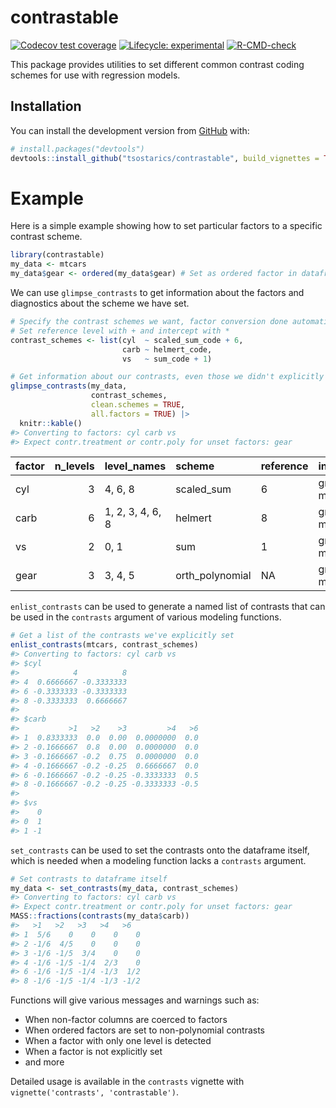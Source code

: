 
<!-- README.md is generated from README.Rmd. Please edit that file -->

# contrastable

<!-- badges: start -->

[![Codecov test
coverage](https://codecov.io/gh/tsostarics/contrastable/branch/main/graph/badge.svg?token=PW2NOWO8NE)](https://codecov.io/gh/tsostarics/contrastable?branch=main)
[![Lifecycle:
experimental](https://img.shields.io/badge/lifecycle-experimental-orange.svg)](https://lifecycle.r-lib.org/articles/stages.html#experimental)
[![R-CMD-check](https://github.com/tsostarics/contrastable/workflows/R-CMD-check/badge.svg)](https://github.com/tsostarics/contrastable/actions)
<!-- badges: end -->

This package provides utilities to set different common contrast coding
schemes for use with regression models.

## Installation

You can install the development version from
[GitHub](https://github.com/) with:

``` r
# install.packages("devtools")
devtools::install_github("tsostarics/contrastable", build_vignettes = TRUE)
```

# Example

Here is a simple example showing how to set particular factors to a
specific contrast scheme.

``` r
library(contrastable)
my_data <- mtcars
my_data$gear <- ordered(my_data$gear) # Set as ordered factor in dataframe
```

We can use `glimpse_contrasts` to get information about the factors and
diagnostics about the scheme we have set.

``` r
# Specify the contrast schemes we want, factor conversion done automatically
# Set reference level with + and intercept with *
contrast_schemes <- list(cyl  ~ scaled_sum_code + 6,
                         carb ~ helmert_code,
                         vs   ~ sum_code + 1)

# Get information about our contrasts, even those we didn't explicitly set
glimpse_contrasts(my_data, 
                  contrast_schemes, 
                  clean.schemes = TRUE,
                  all.factors = TRUE) |> 
  knitr::kable()
#> Converting to factors: cyl carb vs
#> Expect contr.treatment or contr.poly for unset factors: gear
```

| factor | n_levels | level_names      | scheme          | reference | intercept  | orthogonal | centered | dropped_trends | explicitly_set |
|:-------|---------:|:-----------------|:----------------|:----------|:-----------|:-----------|:---------|:---------------|:---------------|
| cyl    |        3 | 4, 6, 8          | scaled_sum      | 6         | grand mean | FALSE      | TRUE     | NA             | TRUE           |
| carb   |        6 | 1, 2, 3, 4, 6, 8 | helmert         | 8         | grand mean | TRUE       | TRUE     | NA             | TRUE           |
| vs     |        2 | 0, 1             | sum             | 1         | grand mean | FALSE      | TRUE     | NA             | TRUE           |
| gear   |        3 | 3, 4, 5          | orth_polynomial | NA        | grand mean | TRUE       | TRUE     | NA             | FALSE          |

`enlist_contrasts` can be used to generate a named list of contrasts
that can be used in the `contrasts` argument of various modeling
functions.

``` r
# Get a list of the contrasts we've explicitly set
enlist_contrasts(mtcars, contrast_schemes)
#> Converting to factors: cyl carb vs
#> $cyl
#>            4          8
#> 4  0.6666667 -0.3333333
#> 6 -0.3333333 -0.3333333
#> 8 -0.3333333  0.6666667
#> 
#> $carb
#>           >1   >2    >3         >4   >6
#> 1  0.8333333  0.0  0.00  0.0000000  0.0
#> 2 -0.1666667  0.8  0.00  0.0000000  0.0
#> 3 -0.1666667 -0.2  0.75  0.0000000  0.0
#> 4 -0.1666667 -0.2 -0.25  0.6666667  0.0
#> 6 -0.1666667 -0.2 -0.25 -0.3333333  0.5
#> 8 -0.1666667 -0.2 -0.25 -0.3333333 -0.5
#> 
#> $vs
#>    0
#> 0  1
#> 1 -1
```

`set_contrasts` can be used to set the contrasts onto the dataframe
itself, which is needed when a modeling function lacks a `contrasts`
argument.

``` r
# Set contrasts to dataframe itself
my_data <- set_contrasts(my_data, contrast_schemes)
#> Converting to factors: cyl carb vs
#> Expect contr.treatment or contr.poly for unset factors: gear
MASS::fractions(contrasts(my_data$carb))
#>   >1   >2   >3   >4   >6  
#> 1  5/6    0    0    0    0
#> 2 -1/6  4/5    0    0    0
#> 3 -1/6 -1/5  3/4    0    0
#> 4 -1/6 -1/5 -1/4  2/3    0
#> 6 -1/6 -1/5 -1/4 -1/3  1/2
#> 8 -1/6 -1/5 -1/4 -1/3 -1/2
```

Functions will give various messages and warnings such as:

-   When non-factor columns are coerced to factors
-   When ordered factors are set to non-polynomial contrasts
-   When a factor with only one level is detected
-   When a factor is not explicitly set
-   and more

Detailed usage is available in the `contrasts` vignette with
`vignette('contrasts', 'contrastable')`.
